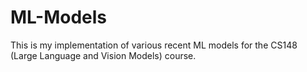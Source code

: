 # ML-Models
This is my implementation of various recent ML models for the CS148 (Large Language and Vision Models) course.
